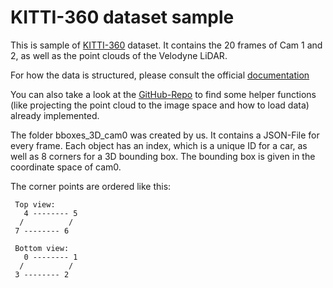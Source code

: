 # KITTI-360 dataset sample

This is sample of [KITTI-360](https://www.cvlibs.net/datasets/kitti-360/index.php) dataset. It contains the 20 frames of Cam 1 and 2, as well as the point clouds of the Velodyne LiDAR.

For how the data is structured, please consult the official [documentation](https://www.cvlibs.net/datasets/kitti-360/documentation.php)

You can also take a look at the [GitHub-Repo](https://github.com/autonomousvision/kitti360Scripts) to find some helper functions (like projecting the point cloud to the image space and how to load data) already implemented.

The folder bboxes_3D_cam0 was created by us. It contains a JSON-File for every frame. Each object has an index, which is a unique ID for a car, as well as 8 corners for a 3D bounding box. The bounding box is given in the coordinate space of cam0.

The corner points are ordered like this:

     Top view:
       4 -------- 5
      /          /
     7 -------- 6

     Bottom view:
       0 -------- 1
      /          /
     3 -------- 2
